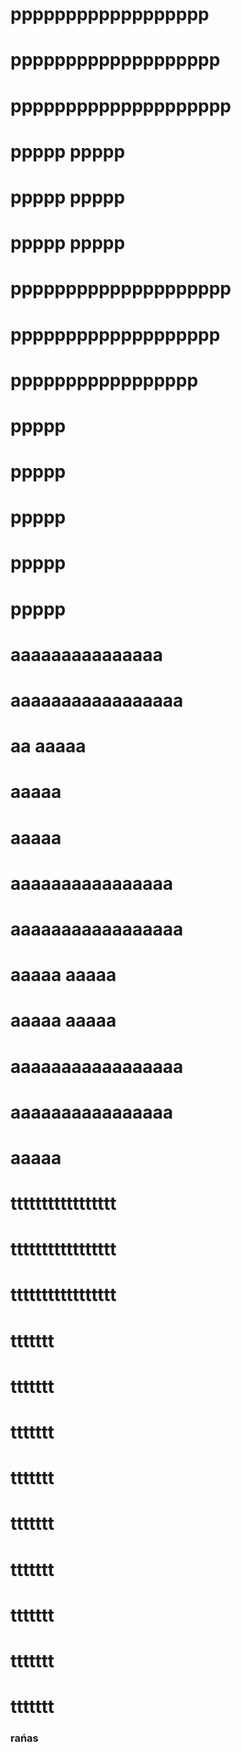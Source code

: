
# pppppppppppppppppp
# ppppppppppppppppppp
# pppppppppppppppppppp
# ppppp          ppppp            
# ppppp          ppppp
# ppppp          ppppp
# pppppppppppppppppppp
# ppppppppppppppppppp
# ppppppppppppppppp
# ppppp
# ppppp
# ppppp
# ppppp      
# ppppp 

#  aaaaaaaaaaaaaaa
# aaaaaaaaaaaaaaaaa
# aa          aaaaa
#             aaaaa
#             aaaaa
#  aaaaaaaaaaaaaaaa
# aaaaaaaaaaaaaaaaa
# aaaaa       aaaaa
# aaaaa       aaaaa
# aaaaaaaaaaaaaaaaa
#  aaaaaaaaaaaaaaaa
#             aaaaa   

# ttttttttttttttttt
# ttttttttttttttttt   
# ttttttttttttttttt
#     ttttttt
#     ttttttt
#     ttttttt
#     ttttttt
#     ttttttt
#     ttttttt
#     ttttttt
#     ttttttt
#     ttttttt
###  rańas
